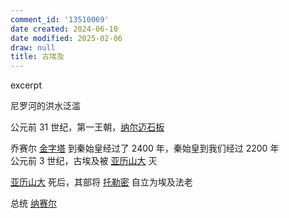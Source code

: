```yaml
---
comment_id: '13510069'
date created: 2024-06-10
date modified: 2025-02-06
draw: null
title: 古埃及
---
```

excerpt

<!-- more -->

尼罗河的洪水泛滥

公元前 31 世纪，第一王朝，[纳尔迈石板](纳尔迈石板)

乔赛尔 [金字塔](金字塔) 到秦始皇经过了 2400 年，秦始皇到我们经过 2200 年  
公元前 3 世纪，古埃及被 [亚历山大](亚历山大.md) 灭

[亚历山大](亚历山大.md) 死后，其部将 [托勒密](托勒密.md) 自立为埃及法老

总统 [纳赛尔](纳赛尔)
